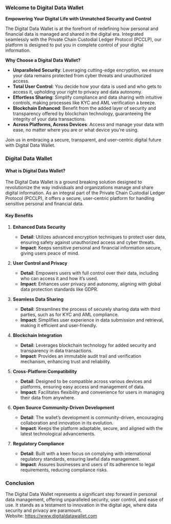 ### Welcome to Digital Data Wallet

**Empowering Your Digital Life with Unmatched Security and Control**

The Digital Data Wallet is at the forefront of redefining how personal and financial data is managed and shared in the digital era. Integrated seamlessly with the Private Chain Custodial Ledger Protocol (PCCLP), our platform is designed to put you in complete control of your digital information. 

**Why Choose a Digital Data Wallet?**
- **Unparalleled Security**: Leveraging cutting-edge encryption, we ensure your data remains protected from cyber threats and unauthorized access.
- **Total User Control**: You decide how your data is used and who gets to access it, upholding your right to privacy and data autonomy.
- **Effortless Sharing**: Simplify compliance and data sharing with intuitive controls, making processes like KYC and AML verification a breeze.
- **Blockchain Enhanced**: Benefit from the added layer of security and transparency offered by blockchain technology, guaranteeing the integrity of your data transactions.
- **Across Platforms, Across Devices**: Access and manage your data with ease, no matter where you are or what device you're using.

Join us in embracing a secure, transparent, and user-centric digital future with Digital Data Wallet.



### Digital Data Wallet

#### What is Digital Data Wallet?
The Digital Data Wallet is a ground breaking solution designed to revolutionize the way individuals and organizations manage and share digital information. As an integral part of the Private Chain Custodial Ledger Protocol (PCCLP), it offers a secure, user-centric platform for handling sensitive personal and financial data.

#### Key Benefits

1. **Enhanced Data Security**
   - **Detail**: Utilizes advanced encryption techniques to protect user data, ensuring safety against unauthorized access and cyber threats. 
   - **Impact**: Keeps sensitive personal and financial information secure, giving users peace of mind.

2. **User Control and Privacy**
   - **Detail**: Empowers users with full control over their data, including who can access it and how it’s used.
   - **Impact**: Enhances user privacy and autonomy, aligning with global data protection standards like GDPR.

3. **Seamless Data Sharing**
   - **Detail**: Streamlines the process of securely sharing data with third parties, such as for KYC and AML compliance.
   - **Impact**: Simplifies user experience in data submission and retrieval, making it efficient and user-friendly.

4. **Blockchain Integration**
   - **Detail**: Leverages blockchain technology for added security and transparency in data transactions.
   - **Impact**: Provides an immutable audit trail and verification mechanism, enhancing trust and reliability.

5. **Cross-Platform Compatibility**
   - **Detail**: Designed to be compatible across various devices and platforms, ensuring easy access and management of data.
   - **Impact**: Facilitates flexibility and convenience for users in managing their data from anywhere.

6. **Open Source Community-Driven Development**
   - **Detail**: The wallet’s development is community-driven, encouraging collaboration and innovation in its evolution.
   - **Impact**: Keeps the platform adaptable, secure, and aligned with the latest technological advancements.

7. **Regulatory Compliance**
   - **Detail**: Built with a keen focus on complying with international regulatory standards, ensuring lawful data management.
   - **Impact**: Assures businesses and users of its adherence to legal requirements, reducing compliance risks.

### Conclusion
The Digital Data Wallet represents a significant step forward in personal data management, offering unparalleled security, user control, and ease of use. It stands as a testament to innovation in the digital age, where data security and privacy are paramount. <br>
Website: https://www.digitaldatawallet.com

